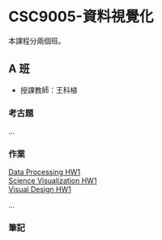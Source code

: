 # CSC9005-資料視覺化

本課程分兩個班。

## A 班

-   授課教師：王科植

### 考古題

...

### 作業

[Data Processing HW1](./Data%20Processing%20HW1/)  
[Science Visualization HW1](./Science%20Visualization%20HW1/)  
[Visual Design HW1](./Visual%20Design%20HW1/)

...

### 筆記
